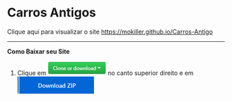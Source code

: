 # Carros Antigos
Clique aqui para visualizar o site <https://mokiller.github.io/Carros-Antigo>

----


**Como Baixar seu Site**

1. Clique em ![screenshot](https://raw.githubusercontent.com/Mokiller/Carros-Antigo/master/image.png) no canto superior direito e em ![screenshot](https://raw.githubusercontent.com/Mokiller/Carros-Antigo/master/zip.png)
